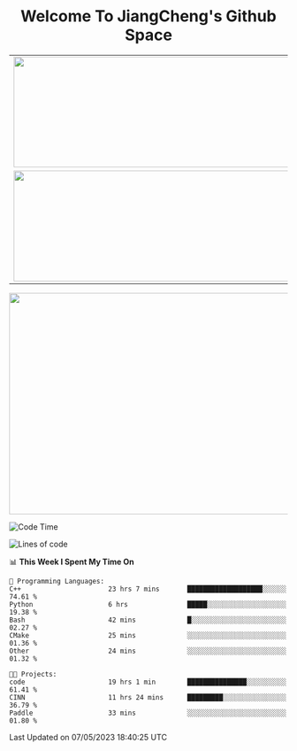 <h1 align="center">Welcome To JiangCheng's Github Space</h1>

<table align="center" frame="void" rules="none" >
  <tr>
    <td>
      <div align="center"> <img height="200px" width="500px"  src="https://github-readme-stats.vercel.app/api?username=thisjiang&hide_title=true&hide_border=true&layout=compact&show_icons=trueline_height=21&text_color=000&icon_color=000&bg_color=0,ea6161,ffc64d,fffc4d,52fa5a&theme=graywhite" /> </div>
    </td>
    <td>
      <div align="center"> <img height="200px" width="500px" src="https://github-readme-stats.vercel.app/api/top-langs/?username=thisjiang&hide_title=true&hide_border=true&layout=compact&langs_count=6&text_color=000&icon_color=fff&bg_color=0,52fa5a,4dfcff,c64dff&theme=graywhite" /> </div>
    </td>
  </tr>
  <tr>
    <td>
      <div align="center"> <img height="200px" width="500px" src="https://github-readme-streak-stats.herokuapp.com/?user=thisjiang&hide_title=true&hide_border=true&layout=compact&langs_count=6" /> </div>
    </td>
    <td>
      <div align="center"> 
      <a href="https://github.com/" target="_blank"><img style="margin: 10px" src="https://profilinator.rishav.dev/skills-assets/git-scm-icon.svg" alt="Git" height="50" /></a>  
      <a href="https://www.linux.org/" target="_blank"><img style="margin: 10px" src="https://profilinator.rishav.dev/skills-assets/linux-original.svg" alt="Linux" height="50" /></a>  
      <a href="https://www.gnu.org/software/bash/" target="_blank"><img style="margin: 10px" src="https://profilinator.rishav.dev/skills-assets/gnu_bash-icon.svg" alt="Bash" height="50" /></a>  
      </div>
    </td>
  </tr>
</table>

<div align="center"> <img height="400px" width="1000px" src="https://github-readme-activity-graph.cyclic.app/graph?username=thisjiang&theme=react&hide_title=true&hide_border=true&layout=compact&langs_count=6" /> </div></td>

<!--START_SECTION:waka-->
![Code Time](http://img.shields.io/badge/Code%20Time-55%20hrs%2040%20mins-blue)

![Lines of code](https://img.shields.io/badge/From%20Hello%20World%20I%27ve%20Written-317.6%20thousand%20lines%20of%20code-blue)

📊 **This Week I Spent My Time On** 

```text
💬 Programming Languages: 
C++                      23 hrs 7 mins       ███████████████████░░░░░░   74.61 % 
Python                   6 hrs               █████░░░░░░░░░░░░░░░░░░░░   19.38 % 
Bash                     42 mins             █░░░░░░░░░░░░░░░░░░░░░░░░   02.27 % 
CMake                    25 mins             ░░░░░░░░░░░░░░░░░░░░░░░░░   01.36 % 
Other                    24 mins             ░░░░░░░░░░░░░░░░░░░░░░░░░   01.32 % 

🐱‍💻 Projects: 
code                     19 hrs 1 min        ███████████████░░░░░░░░░░   61.41 % 
CINN                     11 hrs 24 mins      █████████░░░░░░░░░░░░░░░░   36.79 % 
Paddle                   33 mins             ░░░░░░░░░░░░░░░░░░░░░░░░░   01.80 % 
```


 Last Updated on 07/05/2023 18:40:25 UTC
<!--END_SECTION:waka-->
